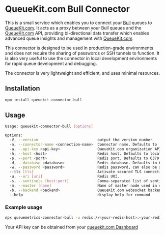 # QueueKit.com Bull Connector

This is a small service which enables you to connect your [Bull](https://github.com/OptimalBits/bull) queues to [QueueKit.com](https://queuekit.com). It acts as a proxy between your Bull queues and the [QueueKit.com](https://queuekit.com) API, providing bi-directional data transfer which enables advanced queue insights and management with [QueueKit.com](https://queuekit.com).

This connector is designed to be used in production-grade environments and does not require the sharing of passwords or SSH tunnels to function. It is also very useful to use the connector in local development environments for rapid queue development and debugging.

The connector is very lightweight and efficient, and uses minimal resources.

## Installation

```sh
npm install queuekit-connector-bull
```

## Usage

```sh
Usage: queuekit-connector-bull [options]

Options:
  -V, --version                           output the version number
  -n, --connector-name <connection-name>  Connector name. Defaults to 'Default connector'. (default: "Default connector")
  -a, --api-key <api-key>                 QueueKit.com organization API key. Get this from https://dashboard.queuekit.com
  -h, --host <host>                       Redis host. Defaults to localhost. (default: "localhost")
  -p, --port <port>                       Redis port. Defaults to 6379. (default: "6379")
  -d, --database <database>               Redis database. Defaults to 0. (default: "0")
  -w, --password <password>               Redis password, can also be supplied by setting REDIS_PASSWORD environment variable.
  --tls [tls]                             Activate secured TLS connection to Redis
  -u, --uri [uri]                         Redis URI.
  -s, --sentinels [host:port]             Comma-separated list of sentinel host/port pairs
  -m, --master [name]                     Name of master node used in sentinel configuration
  -b, --backend <backend>                 QueueKit.com websocket backend. Defaults to wss://api.queuekit.com (default: "wss://api.queuekit.com")
  --help                                  display help for command
```

### Example usage

```sh
npx queuemetrics-connector-bull -u redis://<your-redis-host>:<your-redis-port>/<your-redis-db> -a <your-queuemetrics-api-key>
```

Your API key can be obtained from your [queuekit.com Dashboard](https://dashboard.queuekit.com/)

